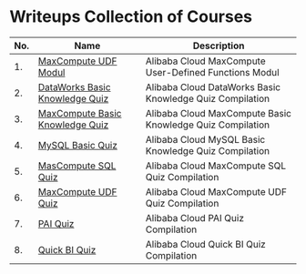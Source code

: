 # Writeups Collection of Courses
 
|No.|Name|Description|
|---|----|-----------|
|1.|[MaxCompute UDF Modul](./Alibaba-MaxCompute-UDF-Modul/README.md)|Alibaba Cloud MaxCompute User-Defined Functions Modul|
|2.|[DataWorks Basic Knowledge Quiz](./Alibaba-DataWorks-Basic-Quiz/README.md)|Alibaba Cloud DataWorks Basic Knowledge Quiz Compilation|
|3.|[MaxCompute Basic Knowledge Quiz](./Alibaba-MaxCompute-Basic-Quiz/README.md)|Alibaba Cloud MaxCompute Basic Knowledge Quiz Compilation|
|4.|[MySQL Basic Quiz](./Alibaba-MySQL-Basic-Quiz/README.md)|Alibaba Cloud MySQL Basic Knowledge Quiz Compilation|
|5.|[MasCompute SQL Quiz](./Alibaba-MasCompute-SQL-Quiz/README.md)|Alibaba Cloud MaxCompute SQL Quiz Compilation|
|6.|[MaxCompute UDF Quiz](./Alibaba-MaxCompute-UDF-Quiz/README.md)|Alibaba Cloud MaxCompute UDF Quiz Compilation|
|7.|[PAI Quiz](./Alibaba-PAI-Quiz/README.md)|Alibaba Cloud PAI Quiz Compilation|
|8.|[Quick BI Quiz](./Alibaba-QuickBI-Quiz/README.md)|Alibaba Cloud Quick BI Quiz Compilation|

